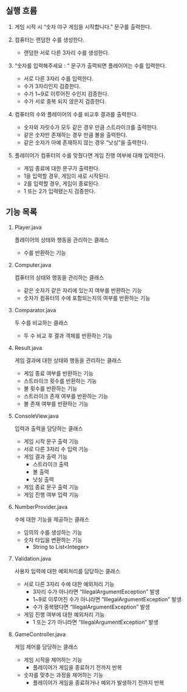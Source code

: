 ## 실행 흐름

1. 게임 시작 시 “숫자 야구 게임을 시작합니다.” 문구를 출력한다.


2. 컴퓨터는 랜덤한 수를 생성한다.
   - 랜덤한 서로 다른 3자리 수를 생성한다.


3. “숫자를 입력해주세요 : “ 문구가 출력되면 플레이어는 수를 입력한다.
   - 서로 다른 3자리 수를 입력한다.
   - 수가 3자리인지 검증한다.
   - 수가 1~9로 이루어진 수인지 검증한다.
   - 수가 서로 중복 되지 않은지 검증한다.

4. 컴퓨터의 수와 플레이어의 수를 비교후 결과를 출력한다.
   - 숫자와 자릿수가 모두 같은 경우 만큼 스트라이크를 출력한다.
   - 같은 숫자만 존재하는 경우 만큼 볼을 출력한다.
   - 같은 숫자가 아예 존재하지 않는 경우 “낫싱”을 출력한다.


5. 플레이어가 컴퓨터의 수를 맞췄다면 게임 진행 여부에 대해 입력한다.
   - 게임 종료에 대한 문구가 출력한다.
   - 1을 입력할 경우, 게임이 새로 시작된다.
   - 2를 입력할 경우, 게임이 종료된다.
   - 1 또는 2가 입력됐는지 검증한다.

## 기능 목록

1. Player.java

   플레이어의 상태와 행동을 관리하는 클래스

   - 수를 반환하는 기능


2. Computer.java

   컴퓨터의 상태와 행동을 관리하는 클래스

   - 같은 숫자가 같은 자리에 있는지 여부를 반환하는 기능
   - 숫자가 컴퓨터의 수에 포함되는지의 여부를 반환하는 기능


3. Comparator.java

   두 수를 비교하는 클래스

   - 두 수 비교 후 결과 객체를 반환하는 기능


4. Result.java

   게임 결과에 대한 상태와 행동을 관리하는 클래스

   - 게임 종료 여부를 반환하는 기능
   - 스트라이크 횟수를 반환하는 기능
   - 볼 횟수를 반환하는 기능
   - 스트라이크 존재 여부를 반환하는 기능
   - 볼 존재 여부를 반환하는 기능


5. ConsoleView.java

   입력과 출력을 담당하는 클래스

   - 게임 시작 문구 출력 기능
   - 서로 다른 3자리 수 입력 기능
   - 게임 결과 출력 기능
      - 스트라이크 출력
      - 볼 출력
      - 낫싱 출력
   - 게임 종료 문구 출력 기능
   - 게임 진행 여부 입력 기능


6. NumberProvider.java

   수에 대한 기능을 제공하는 클래스

   - 임의의 수를 생성하는 기능
   - 숫자 타입을 변환하는 기능
      - String to List\<Integer>


7. Validation.java

   사용자 입력에 대한 예외처리를 담당하는 클래스

   - 서로 다른 3자리 수에 대한 예외처리 기능
      - 3자리 수가 아니라면 “IllegalArgumentException” 발생
      - 1~9로 이루어진 수가 아니라면 “IllegalArgumentException” 발생
      - 수가 중복됐다면 “IllegalArgumentException” 발생
   - 게임 진행 여부에 대한 예외처리 기능
      - 1 또는 2가 아니라면 “IllegalArgumentException” 발생


8. GameController.java

   게임 제어를 담당하는 클래스

    - 게임 시작을 제어하는 기능
        - 플레이어가 게임을 종료하기 전까지 반복
    - 숫자를 맞추는 과정을 제어하는 기능
        - 플레이어가 게임을 종료하거나 예외가 발생하기 전까지 반복